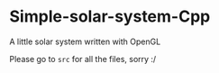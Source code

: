 # Simple-solar-system-Cpp
A little solar system written with OpenGL

Please go to `src` for all the files, sorry :/
